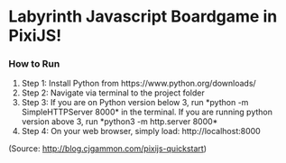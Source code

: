 # Labyrinth Javascript Boardgame in PixiJS!

<h3>How to Run</h3>
<ol>
  <li>Step 1: Install Python from https://www.python.org/downloads/</li> 
  <li>Step 2: Navigate via terminal to the project folder</li>
  <li>Step 3: If you are on Python version below 3, run *python -m SimpleHTTPServer 8000* in the terminal. If you are running python version above 3, run *python3 -m http.server 8000*</li>
  <li>Step 4: On your web browser, simply load: http://localhost:8000
</ol>

(Source: http://blog.cjgammon.com/pixijs-quickstart)
